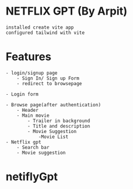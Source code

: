 # NETFLIX GPT (By Arpit)

    installed create vite app
    configured tailwind with vite


# Features
    
    - login/signup page
        - Sign In/ Sign up Form
        - redirect to browsepage

    - Login form
    
    - Browse page(after authentication)
        - Header
        - Main movie
            - Trailer in background
            - Title and description
            - Movie Suggestion
                -Movie List
    - Netflix gpt
        - Search bar
        - Movie suggestion
# netiflyGpt
